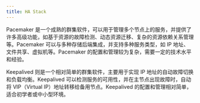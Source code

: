 ```yaml
---
title: HA Stack
---
```

Pacemaker 是一个成熟的群集软件，可以用于管理多个节点上的服务，并提供了许多高级功能，如基于资源的故障检测、动态资源迁移、复杂的资源依赖关系管理等。Pacemaker 可以与多种存储后端集成，并支持多种服务类型，如 IP 地址、文件共享、虚拟机等。Pacemaker 的配置和管理较为复杂，需要一定的技术水平和经验。


Keepalived 则是一个相对简单的群集软件，主要用于实现 IP 地址的自动故障切换和负载均衡。Keepalived 可以检测服务的可用性，并在主节点出现故障时，自动将 VIP（Virtual IP）地址转移给备用节点。Keepalived 的配置和管理相对简单，适合初学者或中小型环境。
